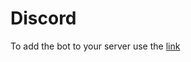 # Discord
To add the bot to your server use the [link](https://discord.com/oauth2/authorize?client_id=766002035208224849&scope=bot)
